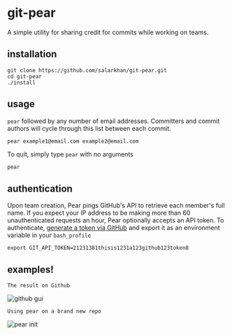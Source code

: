 # git-pear

A simple utility for sharing credit for commits while working on teams.

## installation
```
git clone https://github.com/salarkhan/git-pear.git
cd git-pear
./install
```

## usage
```pear``` followed by any number of email addresses.
Committers and commit authors will cycle through this list between each commit.

``` bash
pear example1@email.com example2@email.com
```

To quit, simply type `pear` with no arguments
```
pear
```

## authentication
Upon team creation, Pear pings GitHub's API to retrieve each member's full name. 
If you expect your IP address to be making more than 60 unauthenticated requests an hour, Pear optionally accepts an  API token. To authenticate, [generate a token via GitHub](https://help.github.com/articles/creating-an-access-token-for-command-line-use) and export it as an environment variable in your `bash_profile`
```
export GIT_API_TOKEN=21231381thisis1231a123github123token8
```


## examples!
```
The result on Github 
```
![github gui](https://cloud.githubusercontent.com/assets/3118416/4260962/539cbe56-3b57-11e4-8ffd-3cef13ac32cb.png)

```
Using pear on a brand new repo
```
![pear init](https://cloud.githubusercontent.com/assets/3118416/4260961/417ac312-3b57-11e4-9724-634c2b75f134.png)
